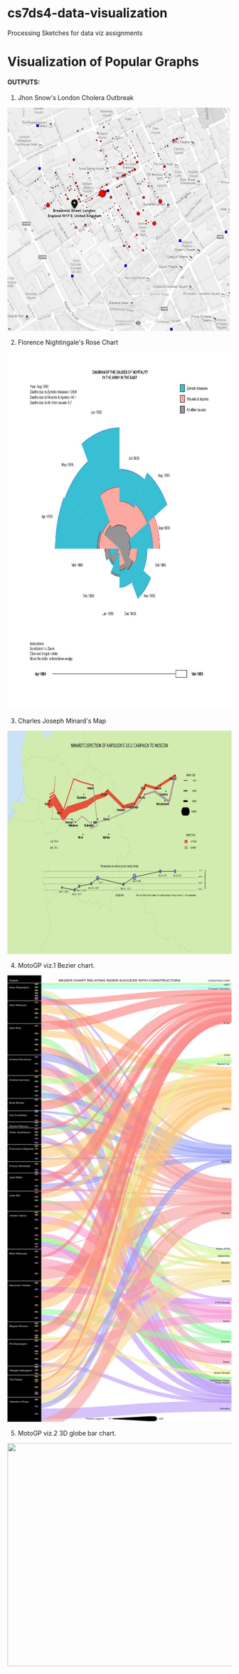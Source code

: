# cs7ds4-data-visualization
Processing Sketches for data viz assignments

# Visualization of Popular Graphs

#### OUTPUTS:

1. Jhon Snow's London Cholera Outbreak
<img src="/london_cholera_outbreak/Output.png" height="500" width="500">

2. Florence Nightingale's Rose Chart
<img src="nightingales_rose_chart/output/Demo.png" height="800" width="800">

3. Charles Joseph Minard's Map
<img src="minard_map/output/Outout.jpg" height="500" width="800">

4. MotoGP viz.1 Bezier chart.
<img src="motogp-novel-viz/output_viz1.jpg" height="1000" width="600">

5. MotoGP viz.2 3D globe bar chart.
<img src="motogp-novel-viz/output_viz2.jpg" height="500" width="800">
